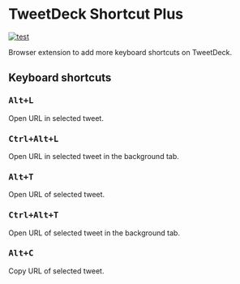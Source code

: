 # TweetDeck Shortcut Plus

[![test](https://github.com/r7kamura/tweetdeck-shortcut-plus/actions/workflows/test.yml/badge.svg)](https://github.com/r7kamura/tweetdeck-shortcut-plus/actions/workflows/test.yml)

Browser extension to add more keyboard shortcuts on TweetDeck.

## Keyboard shortcuts

### <kbd>Alt+L</kbd>

Open URL in selected tweet.

### <kbd>Ctrl+Alt+L</kbd>

Open URL in selected tweet in the background tab.

### <kbd>Alt+T</kbd>

Open URL of selected tweet.

### <kbd>Ctrl+Alt+T</kbd>

Open URL of selected tweet in the background tab.

### <kbd>Alt+C</kbd>

Copy URL of selected tweet.
